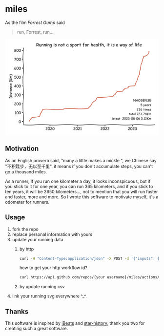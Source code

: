 # miles

As the film *Forrest Gump* said

> run, Forrest, run...

![miles](miles.svg)

## Motivation

As an English proverb said, "many a little makes a mickle ", we Chinese say "不积跬步，无以至千里", it means if you don't accumulate steps, you can't go a thousand miles.

As a runner, If you run one kilometer a day, it looks inconspicuous, but if you stick to it for one year, you can run 365 kilometers, and if you stick to ten years, it will be 3650 kilometers…, not to mention that you will run faster and faster, more and more. So I wrote this software to motivate myself, it's a odometer for runners.

## Usage

1. fork the repo
2. replace personal information with yours
3. update your running data
    1. by http

        ```bash
        curl -H "Content-Type:application/json" -X POST -d '{"inputs": {"dt":"2023-08-06 12:00:01", "distance":"3.02"}, "ref":"master"}' https://api.github.com/repos/{your username}/miles/actions/workflows/{your http workflow id}/dispatches -H "Authorization: token {your token}"
       ```

       how to get your http workflow id?

       ```bash
       curl https://api.github.com/repos/{your username}/miles/actions/workflows -H "Authorization: token {your token}"
       ```

   2. by update running.csv
4. link your running svg everywhere ^_^.

## Thanks

This software is inspired by [iBeats](https://github.com/yihong0618/iBeats) and [star-history](https://github.com/star-history/star-history), thank you two for creating such a great software.
